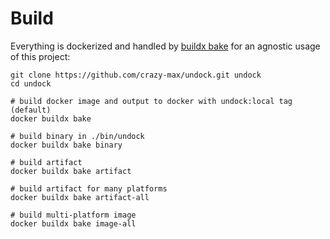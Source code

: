# Build

Everything is dockerized and handled by [buildx bake](https://github.com/docker/buildx/blob/master/docs/reference/buildx_bake.md)
for an agnostic usage of this project:

```shell
git clone https://github.com/crazy-max/undock.git undock
cd undock

# build docker image and output to docker with undock:local tag (default)
docker buildx bake

# build binary in ./bin/undock
docker buildx bake binary

# build artifact
docker buildx bake artifact

# build artifact for many platforms
docker buildx bake artifact-all

# build multi-platform image
docker buildx bake image-all
```
